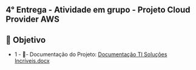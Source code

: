 ## 4° Entrega - Atividade em grupo - Projeto Cloud Provider AWS

## 🎯 Objetivo

- 1 -
📝- Documentação do Projeto:
[Documentação TI Soluções Incríveis.docx](https://github.com/RefesonPinho/NetworkProjectCompassUol/files/9804103/Documentacao.TI.Solucoes.Incriveis.docx)
